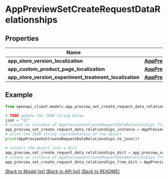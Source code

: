 # AppPreviewSetCreateRequestDataRelationships


## Properties

Name | Type | Description | Notes
------------ | ------------- | ------------- | -------------
**app_store_version_localization** | [**AppPreviewSetRelationshipsAppStoreVersionLocalization**](AppPreviewSetRelationshipsAppStoreVersionLocalization.md) |  | [optional] 
**app_custom_product_page_localization** | [**AppPreviewSetRelationshipsAppCustomProductPageLocalization**](AppPreviewSetRelationshipsAppCustomProductPageLocalization.md) |  | [optional] 
**app_store_version_experiment_treatment_localization** | [**AppPreviewSetRelationshipsAppStoreVersionExperimentTreatmentLocalization**](AppPreviewSetRelationshipsAppStoreVersionExperimentTreatmentLocalization.md) |  | [optional] 

## Example

```python
from openapi_client.models.app_preview_set_create_request_data_relationships import AppPreviewSetCreateRequestDataRelationships

# TODO update the JSON string below
json = "{}"
# create an instance of AppPreviewSetCreateRequestDataRelationships from a JSON string
app_preview_set_create_request_data_relationships_instance = AppPreviewSetCreateRequestDataRelationships.from_json(json)
# print the JSON string representation of the object
print(AppPreviewSetCreateRequestDataRelationships.to_json())

# convert the object into a dict
app_preview_set_create_request_data_relationships_dict = app_preview_set_create_request_data_relationships_instance.to_dict()
# create an instance of AppPreviewSetCreateRequestDataRelationships from a dict
app_preview_set_create_request_data_relationships_from_dict = AppPreviewSetCreateRequestDataRelationships.from_dict(app_preview_set_create_request_data_relationships_dict)
```
[[Back to Model list]](../README.md#documentation-for-models) [[Back to API list]](../README.md#documentation-for-api-endpoints) [[Back to README]](../README.md)


